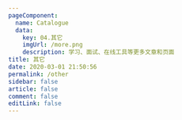 ```yaml
---
pageComponent:
  name: Catalogue
  data:
    key: 04.其它
    imgUrl: /more.png
    description: 学习、面试、在线工具等更多文章和页面
title: 其它
date: 2020-03-01 21:50:56
permalink: /other
sidebar: false
article: false
comment: false
editLink: false
---
```

